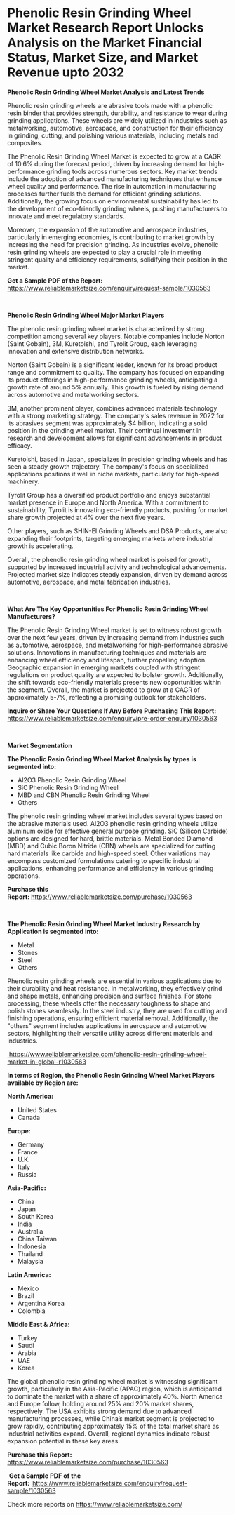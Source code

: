 <p><h1>Phenolic Resin Grinding Wheel Market Research Report Unlocks Analysis on the Market Financial Status, Market Size, and Market Revenue upto 2032</h1></p><p><strong>Phenolic Resin Grinding Wheel Market Analysis and Latest Trends</strong></p>
<p><p>Phenolic resin grinding wheels are abrasive tools made with a phenolic resin binder that provides strength, durability, and resistance to wear during grinding applications. These wheels are widely utilized in industries such as metalworking, automotive, aerospace, and construction for their efficiency in grinding, cutting, and polishing various materials, including metals and composites. </p><p>The Phenolic Resin Grinding Wheel Market is expected to grow at a CAGR of 10.6% during the forecast period, driven by increasing demand for high-performance grinding tools across numerous sectors. Key market trends include the adoption of advanced manufacturing techniques that enhance wheel quality and performance. The rise in automation in manufacturing processes further fuels the demand for efficient grinding solutions. Additionally, the growing focus on environmental sustainability has led to the development of eco-friendly grinding wheels, pushing manufacturers to innovate and meet regulatory standards. </p><p>Moreover, the expansion of the automotive and aerospace industries, particularly in emerging economies, is contributing to market growth by increasing the need for precision grinding. As industries evolve, phenolic resin grinding wheels are expected to play a crucial role in meeting stringent quality and efficiency requirements, solidifying their position in the market.</p></p>
<p><strong>Get a Sample PDF of the Report:&nbsp;</strong> <a href="https://www.reliablemarketsize.com/enquiry/request-sample/1030563?utm_campaign=3307&utm_medium=2&utm_source=Github&utm_content=ia&utm_term=21032025&utm_id=phenolic-resin-grinding-wheel">https://www.reliablemarketsize.com/enquiry/request-sample/1030563</a></p>
<p>&nbsp;</p>
<p><strong>Phenolic Resin Grinding Wheel Major Market Players</strong></p>
<p><p>The phenolic resin grinding wheel market is characterized by strong competition among several key players. Notable companies include Norton (Saint Gobain), 3M, Kuretoishi, and Tyrolit Group, each leveraging innovation and extensive distribution networks.</p><p>Norton (Saint Gobain) is a significant leader, known for its broad product range and commitment to quality. The company has focused on expanding its product offerings in high-performance grinding wheels, anticipating a growth rate of around 5% annually. This growth is fueled by rising demand across automotive and metalworking sectors.</p><p>3M, another prominent player, combines advanced materials technology with a strong marketing strategy. The company's sales revenue in 2022 for its abrasives segment was approximately $4 billion, indicating a solid position in the grinding wheel market. Their continual investment in research and development allows for significant advancements in product efficacy.</p><p>Kuretoishi, based in Japan, specializes in precision grinding wheels and has seen a steady growth trajectory. The company's focus on specialized applications positions it well in niche markets, particularly for high-speed machinery.</p><p>Tyrolit Group has a diversified product portfolio and enjoys substantial market presence in Europe and North America. With a commitment to sustainability, Tyrolit is innovating eco-friendly products, pushing for market share growth projected at 4% over the next five years.</p><p>Other players, such as SHIN-EI Grinding Wheels and DSA Products, are also expanding their footprints, targeting emerging markets where industrial growth is accelerating.</p><p>Overall, the phenolic resin grinding wheel market is poised for growth, supported by increased industrial activity and technological advancements. Projected market size indicates steady expansion, driven by demand across automotive, aerospace, and metal fabrication industries.</p></p>
<p>&nbsp;</p>
<p><strong>What Are The Key Opportunities For Phenolic Resin Grinding Wheel Manufacturers?</strong></p>
<p><p>The Phenolic Resin Grinding Wheel market is set to witness robust growth over the next few years, driven by increasing demand from industries such as automotive, aerospace, and metalworking for high-performance abrasive solutions. Innovations in manufacturing techniques and materials are enhancing wheel efficiency and lifespan, further propelling adoption. Geographic expansion in emerging markets coupled with stringent regulations on product quality are expected to bolster growth. Additionally, the shift towards eco-friendly materials presents new opportunities within the segment. Overall, the market is projected to grow at a CAGR of approximately 5-7%, reflecting a promising outlook for stakeholders.</p></p>
<p><strong>Inquire or Share Your Questions If Any Before Purchasing This Report:</strong> <a href="https://www.reliablemarketsize.com/enquiry/pre-order-enquiry/1030563?utm_campaign=3307&utm_medium=2&utm_source=Github&utm_content=ia&utm_term=21032025&utm_id=phenolic-resin-grinding-wheel">https://www.reliablemarketsize.com/enquiry/pre-order-enquiry/1030563</a></p>
<p>&nbsp;</p>
<p><strong>Market Segmentation</strong></p>
<p><strong>The Phenolic Resin Grinding Wheel Market Analysis by types is segmented into:</strong></p>
<p><ul><li>Al2O3 Phenolic Resin Grinding Wheel</li><li>SiC Phenolic Resin Grinding Wheel</li><li>MBD and CBN Phenolic Resin Grinding Wheel</li><li>Others</li></ul></p>
<p><p>The phenolic resin grinding wheel market includes several types based on the abrasive materials used. Al2O3 phenolic resin grinding wheels utilize aluminum oxide for effective general purpose grinding. SiC (Silicon Carbide) options are designed for hard, brittle materials. Metal Bonded Diamond (MBD) and Cubic Boron Nitride (CBN) wheels are specialized for cutting hard materials like carbide and high-speed steel. Other variations may encompass customized formulations catering to specific industrial applications, enhancing performance and efficiency in various grinding operations.</p></p>
<p><strong>Purchase this Report:&nbsp;</strong><a href="https://www.reliablemarketsize.com/purchase/1030563?utm_campaign=3307&utm_medium=2&utm_source=Github&utm_content=ia&utm_term=21032025&utm_id=phenolic-resin-grinding-wheel">https://www.reliablemarketsize.com/purchase/1030563</a></p>
<p>&nbsp;</p>
<p><strong>The Phenolic Resin Grinding Wheel Market Industry Research by Application is segmented into:</strong></p>
<p><ul><li>Metal</li><li>Stones</li><li>Steel</li><li>Others</li></ul></p>
<p><p>Phenolic resin grinding wheels are essential in various applications due to their durability and heat resistance. In metalworking, they effectively grind and shape metals, enhancing precision and surface finishes. For stone processing, these wheels offer the necessary toughness to shape and polish stones seamlessly. In the steel industry, they are used for cutting and finishing operations, ensuring efficient material removal. Additionally, the "others" segment includes applications in aerospace and automotive sectors, highlighting their versatile utility across different materials and industries.</p></p>
<p><a href="https://www.reliablemarketsize.com/phenolic-resin-grinding-wheel-market-in-global-r1030563?utm_campaign=3307&utm_medium=2&utm_source=Github&utm_content=ia&utm_term=21032025&utm_id=phenolic-resin-grinding-wheel">&nbsp;https://www.reliablemarketsize.com/phenolic-resin-grinding-wheel-market-in-global-r1030563</a></p>
<p><strong>In terms of Region, the Phenolic Resin Grinding Wheel Market Players available by Region are:</strong></p>
<p>
    <p> <strong> North America: </strong>
        <ul>
            <li>United States</li>
            <li>Canada</li>
        </ul>
        </p> 
    <p> <strong> Europe: </strong>
        <ul>
            <li>Germany</li>
            <li>France</li>
            <li>U.K.</li>
            <li>Italy</li>
            <li>Russia</li>
        </ul>
        </p> 
    <p> <strong> Asia-Pacific: </strong>
        <ul>
            <li>China</li>
            <li>Japan</li>
            <li>South Korea</li>
            <li>India</li>
            <li>Australia</li>
            <li>China Taiwan</li>
            <li>Indonesia</li>
            <li>Thailand</li>
            <li>Malaysia</li>
        </ul>
        </p> 
    <p> <strong> Latin America: </strong>
        <ul>
            <li>Mexico</li>
            <li>Brazil</li>
            <li>Argentina Korea</li>
            <li>Colombia</li>
        </ul>
        </p> 
    <p> <strong> Middle East & Africa: </strong>
        <ul>
            <li>Turkey</li>
            <li>Saudi</li>
            <li>Arabia</li>
            <li>UAE</li>
            <li>Korea</li>
        </ul>
    </p>
    </p>
<p><p>The global phenolic resin grinding wheel market is witnessing significant growth, particularly in the Asia-Pacific (APAC) region, which is anticipated to dominate the market with a share of approximately 40%. North America and Europe follow, holding around 25% and 20% market shares, respectively. The USA exhibits strong demand due to advanced manufacturing processes, while China’s market segment is projected to grow rapidly, contributing approximately 15% of the total market share as industrial activities expand. Overall, regional dynamics indicate robust expansion potential in these key areas.</p></p>
<p><strong>Purchase this Report: </strong><a href="https://www.reliablemarketsize.com/purchase/1030563?utm_campaign=3307&utm_medium=2&utm_source=Github&utm_content=ia&utm_term=21032025&utm_id=phenolic-resin-grinding-wheel">https://www.reliablemarketsize.com/purchase/1030563</a></p>
<p>&nbsp;<strong>Get a Sample PDF of the Report:&nbsp;&nbsp;</strong><a href="https://www.reliablemarketsize.com/enquiry/request-sample/1030563?utm_campaign=3307&utm_medium=2&utm_source=Github&utm_content=ia&utm_term=21032025&utm_id=phenolic-resin-grinding-wheel">https://www.reliablemarketsize.com/enquiry/request-sample/1030563</a></p>
<p><strong></strong></p>
<p>Check more reports on <a href="https://www.reliablemarketsize.com/?utm_campaign=3307&utm_medium=2&utm_source=Github&utm_content=ia&utm_term=21032025&utm_id=phenolic-resin-grinding-wheel">https://www.reliablemarketsize.com/</a></p>